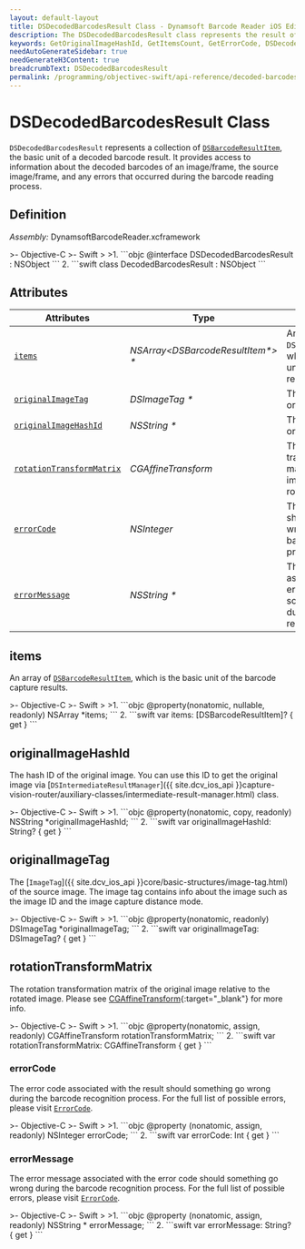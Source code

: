 ```yaml
---
layout: default-layout
title: DSDecodedBarcodesResult Class - Dynamsoft Barcode Reader iOS Edition
description: The DSDecodedBarcodesResult class represents the result of a barcode reading process. It provides access to information about the decoded barcodes, the source image, and any errors that occurred during the barcode reading process.
keywords: GetOriginalImageHashId, GetItemsCount, GetErrorCode, DSDecodedBarcodesResult, api reference
needAutoGenerateSidebar: true
needGenerateH3Content: true
breadcrumbText: DSDecodedBarcodesResult
permalink: /programming/objectivec-swift/api-reference/decoded-barcodes-result.html
---
```


# DSDecodedBarcodesResult Class

`DSDecodedBarcodesResult` represents a collection of [`DSBarcodeResultItem`](barcode-result-item.md), the basic unit of a decoded barcode result. It provides access to information about the decoded barcodes of an image/frame, the source image/frame, and any errors that occurred during the barcode reading process.

## Definition

*Assembly:* DynamsoftBarcodeReader.xcframework

<div class="sample-code-prefix"></div>
>- Objective-C
>- Swift
>
>1. 
```objc
@interface DSDecodedBarcodesResult : NSObject
```
2. 
```swift
class DecodedBarcodesResult : NSObject
```

## Attributes

| Attributes    | Type | Description |
| ------------- | ---- | ----------- |
| [`items`](#items) | *NSArray<DSBarcodeResultItem\*> \** | An array of `DSBarcodeResultItem`, which is the basic unit of the captured results. |
| [`originalImageTag`](#originalimagetag) | *DSImageTag \** | The `ImageTag` of the original image. |
| [`originalImageHashId`](#originalimagehashid) | *NSString \** | The hash ID of the original image. |
| [`rotationTransformMatrix`](#rotationtransformmatrix) | *CGAffineTransform* | The rotation transformation matrix of the original image relative to the rotated image. |
| [`errorCode`](#errorcode) | *NSInteger* | The error code should something go wrong during the barcode recognition process. |
| [`errorMessage`](#errormessage) | *NSString \** | The error message associated with the error code should something go wrong during the barcode recognition process. |

## items

An array of [`DSBarcodeResultItem`](barcode-result-item.md), which is the basic unit of the barcode capture results.

<div class="sample-code-prefix"></div>
>- Objective-C
>- Swift
>
>1. 
```objc
@property(nonatomic, nullable, readonly) NSArray<DSBarcodeResultItem *> *items;
```
2. 
```swift
var items: [DSBarcodeResultItem]? { get }
```

## originalImageHashId

The hash ID of the original image. You can use this ID to get the original image via [`DSIntermediateResultManager`]({{ site.dcv_ios_api }}capture-vision-router/auxiliary-classes/intermediate-result-manager.html) class.

<div class="sample-code-prefix"></div>
>- Objective-C
>- Swift
>
>1. 
```objc
@property(nonatomic, copy, readonly) NSString *originalImageHashId;
```
2. 
```swift
var originalImageHashId: String? { get }
```

## originalImageTag

The [`ImageTag`]({{ site.dcv_ios_api }}core/basic-structures/image-tag.html) of the source image. The image tag contains info about the image such as the image ID and the image capture distance mode.

<div class="sample-code-prefix"></div>
>- Objective-C
>- Swift
>
>1. 
```objc
@property(nonatomic, readonly) DSImageTag *originalImageTag;
```
2. 
```swift
var originalImageTag: DSImageTag? { get }
```

## rotationTransformMatrix

The rotation transformation matrix of the original image relative to the rotated image. Please see [CGAffineTransform](https://developer.apple.com/documentation/corefoundation/cgaffinetransform){:target="_blank"} for more info.

<div class="sample-code-prefix"></div>
>- Objective-C
>- Swift
>
>1. 
```objc
@property(nonatomic, assign, readonly) CGAffineTransform rotationTransformMatrix;
```
2. 
```swift
var rotationTransformMatrix: CGAffineTransform { get }
```

### errorCode

The error code associated with the result should something go wrong during the barcode recognition process. For the full list of possible errors, please visit [`ErrorCode`]({{site.dcv_enumerations}}core/error-code.html?lang=objc,swift).

<div class="sample-code-prefix"></div>
>- Objective-C
>- Swift
>
>1. 
```objc
@property (nonatomic, assign, readonly) NSInteger errorCode;
```
2. 
```swift
var errorCode: Int { get }
```

### errorMessage

The error message associated with the error code should something go wrong during the barcode recognition process. For the full list of possible errors, please visit [`ErrorCode`]({{site.dcv_enumerations}}core/error-code.html?lang=objc,swift).

<div class="sample-code-prefix"></div>
>- Objective-C
>- Swift
>
>1. 
```objc
@property (nonatomic, assign, readonly) NSString * errorMessage;
```
2. 
```swift
var errorMessage: String? { get }
```
